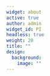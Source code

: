 ```yaml
---
widget: about
active: true
author: admin
widget_id: PI
headless: true
weight: 20
title: ""
design:
  background:
    image: ""
---
```

